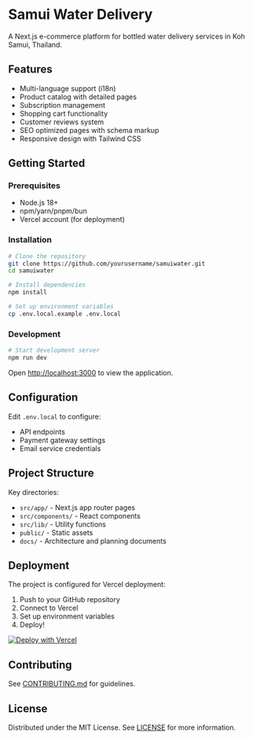 # Samui Water Delivery

A Next.js e-commerce platform for bottled water delivery services in Koh Samui, Thailand.

## Features

- Multi-language support (i18n)
- Product catalog with detailed pages
- Subscription management
- Shopping cart functionality
- Customer reviews system
- SEO optimized pages with schema markup
- Responsive design with Tailwind CSS

## Getting Started

### Prerequisites
- Node.js 18+
- npm/yarn/pnpm/bun
- Vercel account (for deployment)

### Installation
```bash
# Clone the repository
git clone https://github.com/yourusername/samuiwater.git
cd samuiwater

# Install dependencies
npm install

# Set up environment variables
cp .env.local.example .env.local
```

### Development
```bash
# Start development server
npm run dev
```

Open [http://localhost:3000](http://localhost:3000) to view the application.

## Configuration

Edit `.env.local` to configure:
- API endpoints
- Payment gateway settings
- Email service credentials

## Project Structure

Key directories:
- `src/app/` - Next.js app router pages
- `src/components/` - React components
- `src/lib/` - Utility functions
- `public/` - Static assets
- `docs/` - Architecture and planning documents

## Deployment

The project is configured for Vercel deployment:

1. Push to your GitHub repository
2. Connect to Vercel
3. Set up environment variables
4. Deploy!

[![Deploy with Vercel](https://vercel.com/button)](https://vercel.com/new)

## Contributing

See [CONTRIBUTING.md](CONTRIBUTING.md) for guidelines.

## License

Distributed under the MIT License. See [LICENSE](LICENSE) for more information.
